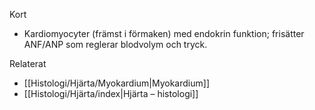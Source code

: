 Kort
- Kardiomyocyter (främst i förmaken) med endokrin funktion; frisätter ANF/ANP som reglerar blodvolym och tryck.

Relaterat
- [[Histologi/Hjärta/Myokardium|Myokardium]]
- [[Histologi/Hjärta/index|Hjärta – histologi]]

